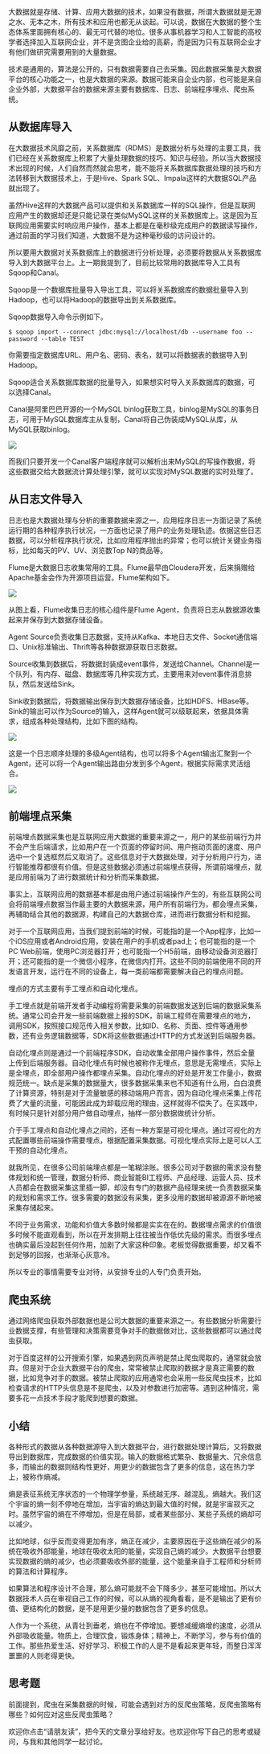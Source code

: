 大数据就是存储、计算、应用大数据的技术，如果没有数据，所谓大数据就是无源之水、无本之木，所有技术和应用也都无从谈起。可以说，数据在大数据的整个生态体系里面拥有核心的、最无可代替的地位。很多从事机器学习和人工智能的高校学者选择加入互联网企业，并不是贪图企业给的高薪，而是因为只有互联网企业才有他们做研究需要用到的大量数据。

技术是通用的，算法是公开的，只有数据需要自己去采集。因此数据采集是大数据平台的核心功能之一，也是大数据的来源。数据可能来自企业内部，也可能是来自企业外部，大数据平台的数据来源主要有数据库、日志、前端程序埋点、爬虫系统。

## 从数据库导入

在大数据技术风靡之前，关系数据库（RDMS）是数据分析与处理的主要工具，我们已经在关系数据库上积累了大量处理数据的技巧、知识与经验。所以当大数据技术出现的时候，人们自然而然就会思考，能不能将关系数据库数据处理的技巧和方法转移到大数据技术上，于是Hive、Spark SQL、Impala这样的大数据SQL产品就出现了。

虽然Hive这样的大数据产品可以提供和关系数据库一样的SQL操作，但是互联网应用产生的数据却还是只能记录在类似MySQL这样的关系数据库上。这是因为互联网应用需要实时响应用户操作，基本上都是在毫秒级完成用户的数据读写操作，通过前面的学习我们知道，大数据不是为这种毫秒级的访问设计的。

所以要用大数据对关系数据库上的数据进行分析处理，必须要将数据从关系数据库导入到大数据平台上。上一期我提到了，目前比较常用的数据库导入工具有Sqoop和Canal。

Sqoop是一个数据库批量导入导出工具，可以将关系数据库的数据批量导入到Hadoop，也可以将Hadoop的数据导出到关系数据库。

Sqoop数据导入命令示例如下。

```
$ sqoop import --connect jdbc:mysql://localhost/db --username foo --password --table TEST

```

你需要指定数据库URL、用户名、密码、表名，就可以将数据表的数据导入到Hadoop。

Sqoop适合关系数据库数据的批量导入，如果想实时导入关系数据库的数据，可以选择Canal。

Canal是阿里巴巴开源的一个MySQL binlog获取工具，binlog是MySQL的事务日志，可用于MySQL数据库主从复制，Canal将自己伪装成MySQL从库，从MySQL获取binlog。

![](https://static001.geekbang.org/resource/image/f8/6d/f84e49e679c9444812200ba0b079ce6d.png?wh=1066*380)

而我们只要开发一个Canal客户端程序就可以解析出来MySQL的写操作数据，将这些数据交给大数据流计算处理引擎，就可以实现对MySQL数据的实时处理了。

## 从日志文件导入

日志也是大数据处理与分析的重要数据来源之一，应用程序日志一方面记录了系统运行期的各种程序执行状况，一方面也记录了用户的业务处理轨迹。依据这些日志数据，可以分析程序执行状况，比如应用程序抛出的异常；也可以统计关键业务指标，比如每天的PV、UV、浏览数Top N的商品等。

Flume是大数据日志收集常用的工具。Flume最早由Cloudera开发，后来捐赠给Apache基金会作为开源项目运营。Flume架构如下。

![](https://static001.geekbang.org/resource/image/33/76/33e564d2c4f292584eab32c488f13a76.png?wh=958*426)

从图上看，Flume收集日志的核心组件是Flume Agent，负责将日志从数据源收集起来并保存到大数据存储设备。

Agent Source负责收集日志数据，支持从Kafka、本地日志文件、Socket通信端口、Unix标准输出、Thrift等各种数据源获取日志数据。

Source收集到数据后，将数据封装成event事件，发送给Channel。Channel是一个队列，有内存、磁盘、数据库等几种实现方式，主要用来对event事件消息排队，然后发送给Sink。

Sink收到数据后，将数据输出保存到大数据存储设备，比如HDFS、HBase等。Sink的输出可以作为Source的输入，这样Agent就可以级联起来，依据具体需求，组成各种处理结构，比如下图的结构。

![](https://static001.geekbang.org/resource/image/c9/84/c95302bac6f6cff1653e65382f918b84.png?wh=1770*362)

这是一个日志顺序处理的多级Agent结构，也可以将多个Agent输出汇聚到一个Agent，还可以将一个Agent输出路由分发到多个Agent，根据实际需求灵活组合。

![](https://static001.geekbang.org/resource/image/05/bf/057e3a89a22cc6a77c9c892b7cdd4ebf.png?wh=1254*848)

## 前端埋点采集

前端埋点数据采集也是互联网应用大数据的重要来源之一，用户的某些前端行为并不会产生后端请求，比如用户在一个页面的停留时间、用户拖动页面的速度、用户选中一个复选框然后又取消了。这些信息对于大数据处理，对于分析用户行为，进行智能推荐都很有价值。但是这些数据必须通过前端埋点获得，所谓前端埋点，就是应用前端为了进行数据统计和分析而采集数据。

事实上，互联网应用的数据基本都是由用户通过前端操作产生的，有些互联网公司会将前端埋点数据当作最主要的大数据来源，用户所有前端行为，都会埋点采集，再辅助结合其他的数据源，构建自己的大数据仓库，进而进行数据分析和挖掘。

对于一个互联网应用，当我们提到前端的时候，可能指的是一个App程序，比如一个iOS应用或者Android应用，安装在用户的手机或者pad上；也可能指的是一个PC Web前端，使用PC浏览器打开；也可能指一个H5前端，由移动设备浏览器打开；还可能指的是一个微信小程序，在微信内打开。这些不同的前端使用不同的开发语言开发，运行在不同的设备上，每一类前端都需要解决自己的埋点问题。

埋点的方式主要有手工埋点和自动化埋点。

手工埋点就是前端开发者手动编程将需要采集的前端数据发送到后端的数据采集系统。通常公司会开发一些前端数据上报的SDK，前端工程师在需要埋点的地方，调用SDK，按照接口规范传入相关参数，比如ID、名称、页面、控件等通用参数，还有业务逻辑数据等，SDK将这些数据通过HTTP的方式发送到后端服务器。

自动化埋点则是通过一个前端程序SDK，自动收集全部用户操作事件，然后全量上传到后端服务器。自动化埋点有时候也被称作无埋点，意思是无需埋点，实际上是全埋点，即全部用户操作都埋点采集。自动化埋点的好处是开发工作量小，数据规范统一。缺点是采集的数据量大，很多数据采集来也不知道有什么用，白白浪费了计算资源，特别是对于流量敏感的移动端用户而言，因为自动化埋点采集上传花费了大量的流量，可能因此成为卸载应用的理由，这样就得不偿失了。在实践中，有时候只是针对部分用户做自动埋点，抽样一部分数据做统计分析。

介于手工埋点和自动化埋点之间的，还有一种方案是可视化埋点。通过可视化的方式配置哪些前端操作需要埋点，根据配置采集数据。可视化埋点实际上是可以人工干预的自动化埋点。

就我所见，在很多公司前端埋点都是一笔糊涂账。很多公司对于数据的需求没有整体规划和统一管理，数据分析师、商业智能BI工程师、产品经理、运营人员、技术人员都会在数据采集这里插一脚，却没有专门的数据产品经理来统一负责数据采集的规划和需求工作。很多需要的数据没有采集，更多没用的数据却被源源不断地被采集存储起来。

不同于业务需求，功能和价值大多数时候都是实实在在的。数据埋点需求的价值很多时候不能直观看到，所以在开发排期上往往被当作低优先级的需求。而很多埋点也确实最后没起到任何作用，加剧了大家这种印象。老板觉得数据重要，却又看不到足够的回报，也渐渐心灰意冷。

所以专业的事情需要专业对待，从安排专业的人专门负责开始。

## 爬虫系统

通过网络爬虫获取外部数据也是公司大数据的重要来源之一。有些数据分析需要行业数据支撑，有些管理和决策需要竞争对手的数据做对比，这些数据都可以通过爬虫获取。

对于百度这样的公开搜索引擎，如果遇到网页声明是禁止爬虫爬取的，通常就会放弃。但是对于企业大数据平台的爬虫，常常被禁止爬取的数据才是真正需要的数据，比如竞争对手的数据。被禁止爬取的应用通常也会采用一些反爬虫技术，比如检查请求的HTTP头信息是不是爬虫，以及对参数进行加密等。遇到这种情况，需要多花一点技术手段才能爬到想要的数据。

## 小结

各种形式的数据从各种数据源导入到大数据平台，进行数据处理计算后，又将数据导出到数据库，完成数据的价值实现。输入的数据格式繁杂、数据量大、冗余信息多，而输出的数据则结构性更好，用更少的数据包含了更多的信息，这在热力学上，被称作熵减。

熵是表征系统无序状态的一个物理学参量，系统越无序、越混乱，熵越大。我们这个宇宙的熵一刻不停地在增加，当宇宙的熵达到最大值的时候，就是宇宙寂灭之时。虽然宇宙的熵在不停增加，但是在局部，或者某些部分、某些子系统的熵却可以减少。

比如地球，似乎反而变得更加有序，熵正在减少，主要原因在于这些熵在减少的系统在吸收外部能量，地球在吸收太阳的能量，实现自己熵的减少。大数据平台想要实现数据的熵的减少，也必须要吸收外部的能量，这个能量来自于工程师和分析师的算法和计算程序。

如果算法和程序设计不合理，那么熵可能就不会下降多少，甚至可能增加。所以大数据技术人员在审视自己工作的时候，可以从熵的视角看看，是不是输出了更有价值、更结构化的数据，是不是用更少量的数据包含了更多的信息。

人作为一个系统，从青壮到垂老，熵也在不停增加。要想减缓熵增的速度，必须从外部吸收能量。物质上，合理饮食，锻炼身体；精神上，不断学习，参与有价值的工作。那些热爱生活、好好学习、积极工作的人是不是看起来更年轻，而整日浑浑噩噩的人则老得更快。

## 思考题

前面提到，爬虫在采集数据的时候，可能会遇到对方的反爬虫策略，反爬虫策略有哪些？如何应对这些反爬虫策略？

欢迎你点击“请朋友读”，把今天的文章分享给好友。也欢迎你写下自己的思考或疑问，与我和其他同学一起讨论。